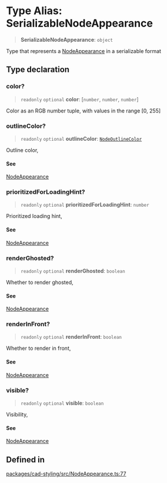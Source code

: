 # Type Alias: SerializableNodeAppearance

> **SerializableNodeAppearance**: `object`

Type that represents a [NodeAppearance](NodeAppearance.md) in a serializable format

## Type declaration

### color?

> `readonly` `optional` **color**: [`number`, `number`, `number`]

Color as an RGB number tuple, with values in the range [0, 255]

### outlineColor?

> `readonly` `optional` **outlineColor**: [`NodeOutlineColor`](../enumerations/NodeOutlineColor.md)

Outline color,

#### See

[NodeAppearance](NodeAppearance.md)

### prioritizedForLoadingHint?

> `readonly` `optional` **prioritizedForLoadingHint**: `number`

Prioritized loading hint,

#### See

[NodeAppearance](NodeAppearance.md)

### renderGhosted?

> `readonly` `optional` **renderGhosted**: `boolean`

Whether to render ghosted,

#### See

[NodeAppearance](NodeAppearance.md)

### renderInFront?

> `readonly` `optional` **renderInFront**: `boolean`

Whether to render in front,

#### See

[NodeAppearance](NodeAppearance.md)

### visible?

> `readonly` `optional` **visible**: `boolean`

Visibility,

#### See

[NodeAppearance](NodeAppearance.md)

## Defined in

[packages/cad-styling/src/NodeAppearance.ts:77](https://github.com/cognitedata/reveal/blob/2acd9d17229d2bc8e309653b4d6a39ad941e44f1/viewer/packages/cad-styling/src/NodeAppearance.ts#L77)
